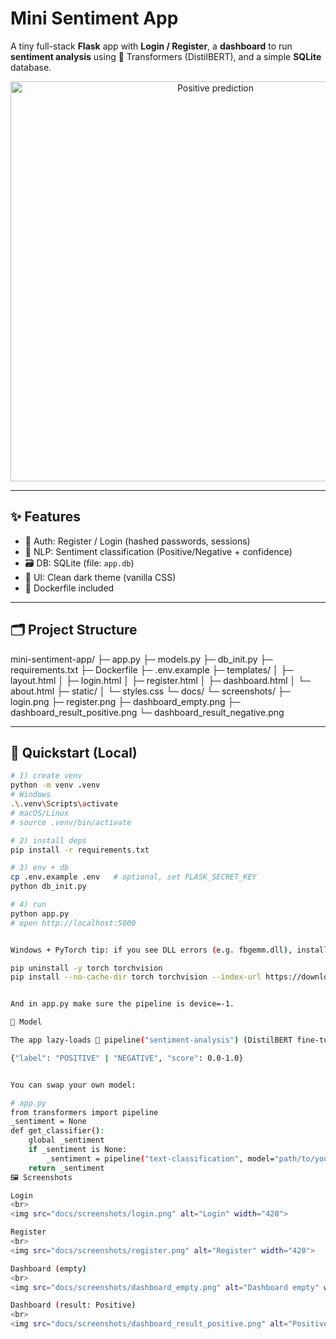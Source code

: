 # Mini Sentiment App

A tiny full-stack **Flask** app with **Login / Register**, a **dashboard** to run **sentiment analysis** using 🤗 Transformers (DistilBERT), and a simple **SQLite** database.

<p align="center">
  <img src="docs/screenshots/dashboard_result_positive.png" alt="Positive prediction" width="640">
</p>

---

## ✨ Features

- 🔐 Auth: Register / Login (hashed passwords, sessions)
- 🧠 NLP: Sentiment classification (Positive/Negative + confidence)
- 🗃️ DB: SQLite (file: `app.db`)
- 🎨 UI: Clean dark theme (vanilla CSS)
- 🐳 Dockerfile included

---

## 🗂️ Project Structure

mini-sentiment-app/
├─ app.py
├─ models.py
├─ db_init.py
├─ requirements.txt
├─ Dockerfile
├─ .env.example
├─ templates/
│ ├─ layout.html
│ ├─ login.html
│ ├─ register.html
│ ├─ dashboard.html
│ └─ about.html
├─ static/
│ └─ styles.css
└─ docs/
└─ screenshots/
├─ login.png
├─ register.png
├─ dashboard_empty.png
├─ dashboard_result_positive.png
└─ dashboard_result_negative.png


---

## 🚀 Quickstart (Local)

```bash
# 1) create venv
python -m venv .venv
# Windows
.\.venv\Scripts\activate
# macOS/Linux
# source .venv/bin/activate

# 2) install deps
pip install -r requirements.txt

# 3) env + db
cp .env.example .env   # optional, set FLASK_SECRET_KEY
python db_init.py

# 4) run
python app.py
# open http://localhost:5000


Windows + PyTorch tip: if you see DLL errors (e.g. fbgemm.dll), install CPU torch:

pip uninstall -y torch torchvision
pip install --no-cache-dir torch torchvision --index-url https://download.pytorch.org/whl/cpu


And in app.py make sure the pipeline is device=-1.

🧠 Model

The app lazy-loads 🤗 pipeline("sentiment-analysis") (DistilBERT fine-tuned on SST-2) and returns:

{"label": "POSITIVE" | "NEGATIVE", "score": 0.0-1.0}


You can swap your own model:

# app.py
from transformers import pipeline
_sentiment = None
def get_classifier():
    global _sentiment
    if _sentiment is None:
        _sentiment = pipeline("text-classification", model="path/to/your/model", device=-1)
    return _sentiment
🖼️ Screenshots

Login
<br>
<img src="docs/screenshots/login.png" alt="Login" width="420">

Register
<br>
<img src="docs/screenshots/register.png" alt="Register" width="420">

Dashboard (empty)
<br>
<img src="docs/screenshots/dashboard_empty.png" alt="Dashboard empty" width="640">

Dashboard (result: Positive)
<br>
<img src="docs/screenshots/dashboard_result_positive.png" alt="Positive result" width="640">